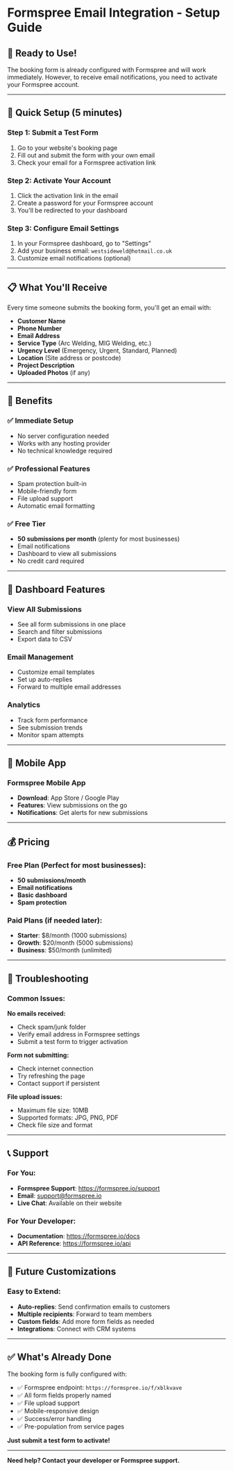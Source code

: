 # Formspree Email Integration - Setup Guide

## 🚀 **Ready to Use!**

The booking form is already configured with Formspree and will work immediately. However, to receive email notifications, you need to activate your Formspree account.

---

## 📧 **Quick Setup (5 minutes)**

### Step 1: Submit a Test Form
1. Go to your website's booking page
2. Fill out and submit the form with your own email
3. Check your email for a Formspree activation link

### Step 2: Activate Your Account
1. Click the activation link in the email
2. Create a password for your Formspree account
3. You'll be redirected to your dashboard

### Step 3: Configure Email Settings
1. In your Formspree dashboard, go to "Settings"
2. Add your business email: `westsideweld@hotmail.co.uk`
3. Customize email notifications (optional)

---

## 📋 **What You'll Receive**

Every time someone submits the booking form, you'll get an email with:

- **Customer Name**
- **Phone Number** 
- **Email Address**
- **Service Type** (Arc Welding, MIG Welding, etc.)
- **Urgency Level** (Emergency, Urgent, Standard, Planned)
- **Location** (Site address or postcode)
- **Project Description**
- **Uploaded Photos** (if any)

---

## 🎯 **Benefits**

### ✅ **Immediate Setup**
- No server configuration needed
- Works with any hosting provider
- No technical knowledge required

### ✅ **Professional Features**
- Spam protection built-in
- Mobile-friendly form
- File upload support
- Automatic email formatting

### ✅ **Free Tier**
- **50 submissions per month** (plenty for most businesses)
- Email notifications
- Dashboard to view all submissions
- No credit card required

---

## 🔧 **Dashboard Features**

### View All Submissions
- See all form submissions in one place
- Search and filter submissions
- Export data to CSV

### Email Management
- Customize email templates
- Set up auto-replies
- Forward to multiple email addresses

### Analytics
- Track form performance
- See submission trends
- Monitor spam attempts

---

## 📱 **Mobile App**

### Formspree Mobile App
- **Download**: App Store / Google Play
- **Features**: View submissions on the go
- **Notifications**: Get alerts for new submissions

---

## 💰 **Pricing**

### Free Plan (Perfect for most businesses):
- **50 submissions/month**
- **Email notifications**
- **Basic dashboard**
- **Spam protection**

### Paid Plans (if needed later):
- **Starter**: $8/month (1000 submissions)
- **Growth**: $20/month (5000 submissions)
- **Business**: $50/month (unlimited)

---

## 🚨 **Troubleshooting**

### Common Issues:

**No emails received:**
- Check spam/junk folder
- Verify email address in Formspree settings
- Submit a test form to trigger activation

**Form not submitting:**
- Check internet connection
- Try refreshing the page
- Contact support if persistent

**File upload issues:**
- Maximum file size: 10MB
- Supported formats: JPG, PNG, PDF
- Check file size and format

---

## 📞 **Support**

### For You:
- **Formspree Support**: https://formspree.io/support
- **Email**: support@formspree.io
- **Live Chat**: Available on their website

### For Your Developer:
- **Documentation**: https://formspree.io/docs
- **API Reference**: https://formspree.io/api

---

## 🔄 **Future Customizations**

### Easy to Extend:
- **Auto-replies**: Send confirmation emails to customers
- **Multiple recipients**: Forward to team members
- **Custom fields**: Add more form fields as needed
- **Integrations**: Connect with CRM systems

---

## ✅ **What's Already Done**

The booking form is fully configured with:
- ✅ Formspree endpoint: `https://formspree.io/f/xblkvave`
- ✅ All form fields properly named
- ✅ File upload support
- ✅ Mobile-responsive design
- ✅ Success/error handling
- ✅ Pre-population from service pages

**Just submit a test form to activate!**

---

**Need help? Contact your developer or Formspree support.** 
